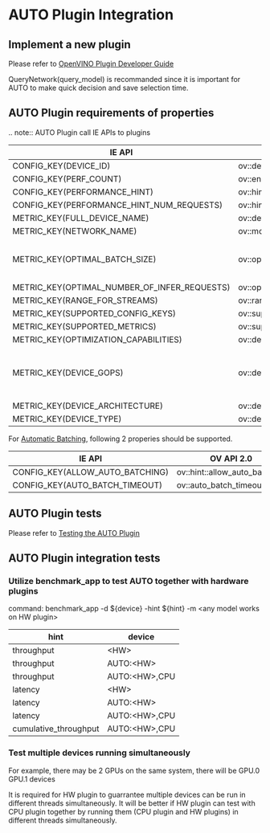 # AUTO Plugin Integration

## Implement a new plugin
Please refer to [OpenVINO Plugin Developer Guide](https://docs.openvino.ai/latest/openvino_docs_ie_plugin_dg_overview.html)

QueryNetwork(query_model) is recommanded since it is important for AUTO to make quick decision and save selection time.

## AUTO Plugin requirements of properties

.. note:: AUTO Plugin call IE APIs to plugins

| IE API                                       | OV API 2.0                           | Mandatory                             |
| -------------------------------------------- | ------------------------------------ | ------------------------------------- |
| CONFIG_KEY(DEVICE_ID)                        | ov::device::id                       | Yes                                   |
| CONFIG_KEY(PERF_COUNT)                       | ov::enable_profiling                 | Yes                                   |
| CONFIG_KEY(PERFORMANCE_HINT)                 | ov::hint::performance_mode           | Yes                                   |
| CONFIG_KEY(PERFORMANCE_HINT_NUM_REQUESTS)    | ov::hint::num_requests               | Yes                                   |
| METRIC_KEY(FULL_DEVICE_NAME)                 | ov::device::full_name                | Yes                                   |
| METRIC_KEY(NETWORK_NAME)                     | ov::model_name                       | Yes                                   |
| METRIC_KEY(OPTIMAL_BATCH_SIZE)               | ov::optimal_batch_size               | No: Have this for size decision.      |
| METRIC_KEY(OPTIMAL_NUMBER_OF_INFER_REQUESTS) | ov::optimal_number_of_infer_requests | Yes                                   |
| METRIC_KEY(RANGE_FOR_STREAMS)                | ov::range_for_streams                | Yes                                   |
| METRIC_KEY(SUPPORTED_CONFIG_KEYS)            | ov::supported_properties             | Yes                                   |
| METRIC_KEY(SUPPORTED_METRICS)                | ov::supported_properties             | Yes                                   |
| METRIC_KEY(OPTIMIZATION_CAPABILITIES)        | ov::device::capabilities             | Yes                                   |
| METRIC_KEY(DEVICE_GOPS)                      | ov::device::gops                     | No: For automatic device selection priority. |
| METRIC_KEY(DEVICE_ARCHITECTURE)              | ov::device::architecture             | No                                    |
| METRIC_KEY(DEVICE_TYPE)                      | ov::device::type                     | No                                    |

For [Automatic Batching](https://docs.openvino.ai/latest/openvino_docs_OV_UG_Automatic_Batching.html), following 2 properies should be supported.

| IE API                          | OV API 2.0                    | Mandatory |
| ------------------------------- | ----------------------------- | --------- |
| CONFIG_KEY(ALLOW_AUTO_BATCHING) | ov::hint::allow_auto_batching | Yes       |
| CONFIG_KEY(AUTO_BATCH_TIMEOUT)  | ov::auto_batch_timeout        | Yes       |

## AUTO Plugin tests
Please refer to [Testing the AUTO Plugin](./docs/tests.md)

## AUTO Plugin integration tests

### Utilize benchmark_app to test AUTO together with hardware plugins

command: benchmark_app -d ${device} -hint ${hint} -m \<any model works on HW plugin>

| hint                  | device        |
| --------------------- | ------------- |
| throughput            | \<HW>          |
| throughput            | AUTO:\<HW>     |
| throughput            | AUTO:\<HW>,CPU |
| latency               | \<HW>          |
| latency               | AUTO:\<HW>     |
| latency               | AUTO:\<HW>,CPU |
| cumulative_throughput | AUTO:\<HW>,CPU |

### Test multiple devices running simultaneously
For example, there may be 2 GPUs on the same system, there will be GPU.0 GPU.1 devices

It is required for HW plugin to guarrantee multiple devices can be run in different threads simultaneously. It will be better if HW plugin can test with CPU plugin together by running them (CPU plugin and HW plugins) in different threads simultaneously.